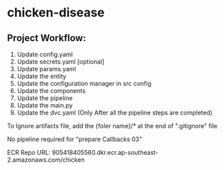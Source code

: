 # chicken-disease

## Project Workflow:

1. Update config.yaml
2. Update secrets.yaml [optional]
3. Update params.yaml
4. Update the entity
5. Update the configuration manager in src config
6. Update the components
7. Update the pipeline
8. Update the main.py
9. Update the dvc.yaml (Only After all the pipeline steps are completed)

To Ignore artifacts file, add the {foler name}/* at the end of ".gitignore" file 

No pipeline required for "prepare Callbacks 03" 

ECR Repo URL:
905418405560.dkr.ecr.ap-southeast-2.amazonaws.com/chicken